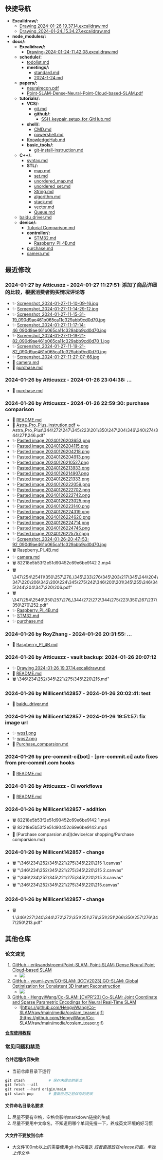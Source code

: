 ## 快捷导航
- **Excalidraw/:**
  - [Drawing 2024-01-26 19.37.14.excalidraw.md](docs/Excalidraw%201/Drawing_2024-01-26_19.37.14.excalidraw.md)
  - [Drawing_2024-01-24_15.34.27.excalidraw.md](docs/Excalidraw/Drawing_2024-01-24_15.34.27.excalidraw.md)
- **node_modules/:**
- **docs/:**
  - **Excalidraw/:**
    - [Drawing-2024-01-24-11.42.08.excalidraw.md](docs/Excalidraw/Drawing-2024-01-24-11.42.08.excalidraw.md)
  - **schedule/:**
    - [todolist.md](docs/schedule/todolist.md)
    - **meetings/:**
      - [standard.md](docs/schedule/meetings/standard.md)
      - [2024-1-24.md](docs/schedule/meetings/2024-1-24.md)
  - **papers/:**
    - [neuralrecon.pdf](docs/papers/neuralrecon.pdf)
    - [Point-SLAM-Dense-Neural-Point-Cloud-based-SLAM.pdf](docs/papers/Point-SLAM-Dense-Neural-Point-Cloud-based-SLAM.pdf)
  - **tutorials/:**
    - **VCS/:**
      - [git.md](docs/tutorials/VCS/git.md)
      - **github/:**
        - [SSH_keypair_setup_for_GitHub.md](docs/tutorials/VCS/github/SSH_keypair_setup_for_GitHub.md)
    - **shell/:**
      - [CMD.md](docs/tutorials/shell/CMD.md)
      - [powershell.md](docs/tutorials/shell/powershell.md)
    - [KnowledgeHub.md](docs/tutorials/KnowledgeHub.md)
    - **basic_tools/:**
      - [git-install-instruction.md](docs/tutorials/basic_tools/git-install-instruction.md)
  - **C++/:**
    - [syntax.md](docs/C++/syntax.md)
    - **STL/:**
      - [map.md](docs/C++/STL/map.md)
      - [set.md](docs/C++/STL/set.md)
      - [unordered_map.md](docs/C++/STL/unordered_map.md)
      - [unordered_set.md](docs/C++/STL/unordered_set.md)
      - [String.md](docs/C++/STL/String.md)
      - [algorithm.md](docs/C++/STL/algorithm.md)
      - [stack.md](docs/C++/STL/stack.md)
      - [vector.md](docs/C++/STL/vector.md)
      - [Queue.md](docs/C++/STL/Queue.md)
  - [baidu_driver.md](docs/baidu_driver.md)
  - **device/:**
    - [Tutorial Comparison.md](docs/device/Tutorial_Comparison.md)
    - **controller/:**
      - [STM32.md](docs/device/controller/STM32.md)
      - [Raspberry_PI_4B.md](docs/device/controller/Raspberry_PI_4B.md)
    - [purchase.md](docs/device/purchase.md)
    - [camera.md](docs/device/camera.md)
## 最近修改
### 2024-01-27 by Atticuszz - 2024-01-27 11:27:51: 添加了商品详细的比较，根据消费者购买情况评论等
- ✨ [Screenshot_2024-01-27-11-10-09-16.jpg](assets/Screenshot_2024-01-27-11-10-09-16.jpg)
- ✨ [Screenshot_2024-01-27-11-14-29-12.jpg](assets/Screenshot_2024-01-27-11-14-29-12.jpg)
- ✨ [Screenshot_2024-01-27-11-15-31-19_090d9ae461b065ca11c329abb9cd0d70.jpg](assets/Screenshot_2024-01-27-11-15-31-19_090d9ae461b065ca11c329abb9cd0d70.jpg)
- ✨ [Screenshot_2024-01-27-11-17-14-46_090d9ae461b065ca11c329abb9cd0d70.jpg](assets/Screenshot_2024-01-27-11-17-14-46_090d9ae461b065ca11c329abb9cd0d70.jpg)
- ✨ [Screenshot_2024-01-27-11-19-21-82_090d9ae461b065ca11c329abb9cd0d70 1.jpg](assets/Screenshot_2024-01-27-11-19-21-82_090d9ae461b065ca11c329abb9cd0d70_1.jpg)
- ✨ [Screenshot_2024-01-27-11-19-21-82_090d9ae461b065ca11c329abb9cd0d70.jpg](assets/Screenshot_2024-01-27-11-19-21-82_090d9ae461b065ca11c329abb9cd0d70.jpg)
- ✨ [Screenshot_2024-01-27-11-27-07-66.jpg](assets/Screenshot_2024-01-27-11-27-07-66.jpg)
- 🔨 [camera.md](docs/device/camera.md)
- 🔨 [purchase.md](docs/device/purchase.md)
### 2024-01-26 by Atticuszz - 2024-01-26 23:04:38: ...
- 🔨 [purchase.md](docs/device/purchase.md)
### 2024-01-26 by Atticuszz - 2024-01-26 22:59:30: purchase comparison
- 🔨 [README.md](README.md)
- 🚚 [Astra_Pro_Plus_instrution.pdf](assets/Astra_Pro_Plus_instrution.pdf) <- Astra_Pro_Plus\344\272\247\345\223\201\350\247\204\346\240\274\344\271\246.pdf"
- ✨ [Pasted image 20240126203653.png](assets/Pasted_image_20240126203653.png)
- ✨ [Pasted image 20240126204115.png](assets/Pasted_image_20240126204115.png)
- ✨ [Pasted image 20240126204218.png](assets/Pasted_image_20240126204218.png)
- ✨ [Pasted image 20240126204913.png](assets/Pasted_image_20240126204913.png)
- ✨ [Pasted image 20240126210527.png](assets/Pasted_image_20240126210527.png)
- ✨ [Pasted image 20240126213933.png](assets/Pasted_image_20240126213933.png)
- ✨ [Pasted image 20240126214907.png](assets/Pasted_image_20240126214907.png)
- ✨ [Pasted image 20240126221333.png](assets/Pasted_image_20240126221333.png)
- ✨ [Pasted image 20240126222059.png](assets/Pasted_image_20240126222059.png)
- ✨ [Pasted image 20240126222702.png](assets/Pasted_image_20240126222702.png)
- ✨ [Pasted image 20240126222742.png](assets/Pasted_image_20240126222742.png)
- ✨ [Pasted image 20240126223025.png](assets/Pasted_image_20240126223025.png)
- ✨ [Pasted image 20240126223140.png](assets/Pasted_image_20240126223140.png)
- ✨ [Pasted image 20240126224319.png](assets/Pasted_image_20240126224319.png)
- ✨ [Pasted image 20240126224620.png](assets/Pasted_image_20240126224620.png)
- ✨ [Pasted image 20240126224714.png](assets/Pasted_image_20240126224714.png)
- ✨ [Pasted image 20240126224745.png](assets/Pasted_image_20240126224745.png)
- ✨ [Pasted image 20240126225757.png](assets/Pasted_image_20240126225757.png)
- ✨ [Screenshot_2024-01-26-20-47-53-92_090d9ae461b065ca11c329abb9cd0d70.jpg](assets/Screenshot_2024-01-26-20-47-53-92_090d9ae461b065ca11c329abb9cd0d70.jpg)
- 🗑️ Raspberry_PI_4B.md
- ✨ [camera.md](docs/device/camera.md)
- 🗑️ 82218e5b53f2e51d90452c69e6be9142 2.mp4
- 🗑️ \347\254\25411\350\257\276_\345\233\276\345\203\217\345\244\204\347\220\206\342\200\224\345\275\242\346\200\201\345\255\246\345\244\204\347\220\206.pdf"
- 🗑️ \347\254\2546\350\257\276_\344\272\272\344\275\223\350\267\237\350\270\252.pdf"
- ✨ [Raspberry_PI_4B.md](docs/device/controller/Raspberry_PI_4B.md)
- ✨ [STM32.md](docs/device/controller/STM32.md)
- ✨ [purchase.md](docs/device/purchase.md)
### 2024-01-26 by RoyZhang - 2024-01-26 20:31:55: ...
- 🔨 [Raspberry_PI_4B.md](docs/device/controller/Raspberry_PI_4B.md)
### 2024-01-26 by Atticuszz - vault backup: 2024-01-26 20:07:12
- ✨ [Drawing 2024-01-26 19.37.14.excalidraw.md](docs/Excalidraw%201/Drawing_2024-01-26_19.37.14.excalidraw.md)
- 🔨 [README.md](README.md)
- 🗑️ \346\234\252\345\221\275\345\220\215.md"
### 2024-01-26 by Millicent142857 - 2024-01-26 20:02:41: test
- 🔨 [baidu_driver.md](docs/baidu_driver.md)
### 2024-01-26 by Millicent142857 - 2024-01-26 19:51:57: fix image url
- ✨ [wps1.png](assets/wps1.png)
- ✨ [wps2.png](assets/wps2.png)
- 🔨 [Purchase_comparsion.md](device/car_shopping/Purchase_comparsion.md)
### 2024-01-26 by pre-commit-ci[bot] - [pre-commit.ci] auto fixes from pre-commit.com hooks
- 🔨 [README.md](README.md)
### 2024-01-26 by Atticuszz - Ci workflows
- 🔨 [README.md](README.md)
### 2024-01-26 by Millicent142857 - addition
- 🗑️ 82218e5b53f2e51d90452c69e6be9142 1.mp4
- 🗑️ 82218e5b53f2e51d90452c69e6be9142.mp4
- 🔨 [Purchase comparsion.md](device/car shopping/Purchase comparsion.md)
### 2024-01-26 by Millicent142857 - change
- 🗑️ "\346\234\252\345\221\275\345\220\215 1.canvas"
- 🗑️ "\346\234\252\345\221\275\345\220\215 2.canvas"
- 🗑️ "\346\234\252\345\221\275\345\220\215 3.canvas"
- 🗑️ "\346\234\252\345\221\275\345\220\215.canvas"
### 2024-01-26 by Millicent142857 - change
- 🗑️ 1.\346\227\240\344\272\272\351\251\276\351\251\266\350\257\276\347\250\213.pdf"
## 其他仓库

### 论文速览

1. [GitHub - eriksandstroem/Point-SLAM: Point-SLAM: Dense Neural Point Cloud-based SLAM](https://github.com/eriksandstroem/Point-SLAM)
   - ![](https://github.com/eriksandstroem/Point-SLAM/raw/main/media/office_4.gif)
2. [GitHub - youmi-zym/GO-SLAM: [ICCV2023] GO-SLAM: Global Optimization for Consistent 3D Instant Reconstruction](https://github.com/youmi-zym/GO-SLAM)
   - ![](https://github.com/youmi-zym/GO-SLAM/raw/main/images/comparison.png)
3. [GitHub - HengyiWang/Co-SLAM: [CVPR'23] Co-SLAM: Joint Coordinate and Sparse Parametric Encodings for Neural Real-Time SLAM](https://github.com/HengyiWang/Co-SLAM)
   - ![https://github.com/HengyiWang/Co-SLAM/raw/main/media/coslam_teaser.gif](https://github.com/HengyiWang/Co-SLAM/raw/main/media/coslam_teaser.gif)

**[仓库使用教程](docs/tutorials/KnowledgeHub.md)**

### 常见问题和禁忌

#### 合并远程内容失败

- 当前仓库目录下运行

```PowerShell
git stash           # 保存未提交的更改
git fetch --all
git reset --hard origin/main
git stash pop       # 重新应用之前保存的更改
```

#### 文件命名目录名要求

1. 尽量不要有空格，空格会影响markdown链接的生成
2. 尽量不要用中文命名，不知道用哪个单词先搜一下，养成英文环境的好习惯

#### 大文件不要放到仓库

- 大文件100mb以上的需要使用git-lfs来推送 _或者直接放在release页面，单独上传文件_
